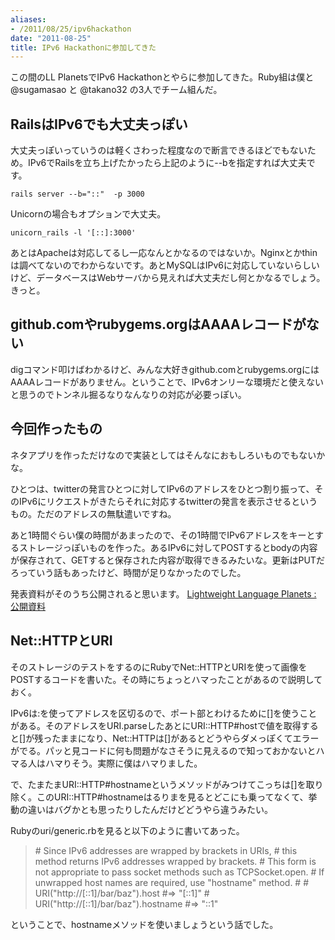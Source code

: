 ```yaml
---
aliases:
- /2011/08/25/ipv6hackathon
date: "2011-08-25"
title: IPv6 Hackathonに参加してきた
---
```

この間のLL PlanetsでIPv6 Hackathonとやらに参加してきた。Ruby組は僕と @sugamasao と @takano32 の3人でチーム組んだ。

<h2>RailsはIPv6でも大丈夫っぽい</h2>
大丈夫っぽいっていうのは軽くさわった程度なので断言できるほどでもないため。IPv6でRailsを立ち上げたかったら上記のように--bを指定すれば大丈夫です。

<pre><code>rails server --b="::"  -p 3000</code></pre>

Unicornの場合もオプションで大丈夫。

<pre><code>unicorn_rails -l '[::]:3000'</code></pre>

あとはApacheは対応してるし一応なんとかなるのではないか。Nginxとかthinは調べてないのでわからないです。あとMySQLはIPv6に対応していないらしいけど、データベースはWebサーバから見えれば大丈夫だし何とかなるでしょう。きっと。

<h2>github.comやrubygems.orgはAAAAレコードがない</h2>
digコマンド叩けばわかるけど、みんな大好きgithub.comとrubygems.orgにはAAAAレコードがありません。ということで、IPv6オンリーな環境だと使えないと思うのでトンネル掘るなりなんなりの対応が必要っぽい。

<h2>今回作ったもの</h2>
ネタアプリを作っただけなので実装としてはそんなにおもしろいものでもないかな。

ひとつは、twitterの発言ひとつに対してIPv6のアドレスをひとつ割り振って、そのIPv6にリクエストがきたらそれに対応するtwitterの発言を表示させるというもの。ただのアドレスの無駄遣いですね。

あと1時間ぐらい僕の時間があまったので、その1時間でIPv6アドレスをキーとするストレージっぽいものを作った。あるIPv6に対してPOSTするとbodyの内容が保存されて、GETすると保存された内容が取得できるみたいな。更新はPUTだろっていう話もあったけど、時間が足りなかったのでした。

発表資料がそのうち公開されると思います。
<a href="http://ll.jus.or.jp/2011/slide.html">Lightweight Language Planets : 公開資料</a>
<h2>Net::HTTPとURI</h2>
そのストレージのテストをするのにRubyでNet::HTTPとURIを使って画像をPOSTするコードを書いた。その時にちょっとハマったことがあるので説明しておく。

<script src="https://gist.github.com/1170083.js?file=ipv6.rb"></script>

IPv6は:を使ってアドレスを区切るので、ポート部とわけるために[]を使うことがある。そのアドレスをURI.parseしたあとにURI::HTTP#hostで値を取得すると[]が残ったままになり、Net::HTTPは[]があるとどうやらダメっぽくてエラーがでる。パッと見コードに何も問題がなさそうに見えるので知っておかないとハマる人はハマりそう。実際に僕はハマりました。

で、たまたまURI::HTTP#hostnameというメソッドがみつけてこっちは[]を取り除く。このURI::HTTP#hostnameはるりまを見るとどこにも乗ってなくて、挙動の違いはバグかとも思ったりしたんだけどどうやら違うみたい。

Rubyのuri/generic.rbを見ると以下のように書いてあった。

<blockquote>
# Since IPv6 addresses are wrapped by brackets in URIs,
# this method returns IPv6 addresses wrapped by brackets.
# This form is not appropriate to pass socket methods such as TCPSocket.open.
# If unwrapped host names are required, use "hostname" method.
#
#   URI("http://[::1]/bar/baz").host #=> "[::1]"
#   URI("http://[::1]/bar/baz").hostname #=> "::1"
</blockquote>

ということで、hostnameメソッドを使いましょうという話でした。